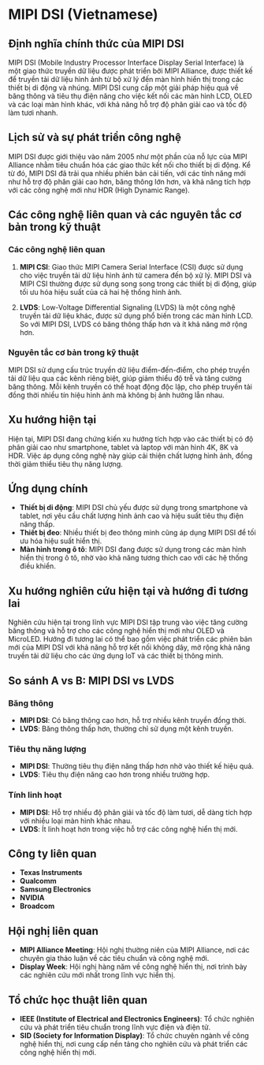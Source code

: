 # MIPI DSI (Vietnamese)

## Định nghĩa chính thức của MIPI DSI

MIPI DSI (Mobile Industry Processor Interface Display Serial Interface) là một giao thức truyền dữ liệu được phát triển bởi MIPI Alliance, được thiết kế để truyền tải dữ liệu hình ảnh từ bộ xử lý đến màn hình hiển thị trong các thiết bị di động và nhúng. MIPI DSI cung cấp một giải pháp hiệu quả về băng thông và tiêu thụ điện năng cho việc kết nối các màn hình LCD, OLED và các loại màn hình khác, với khả năng hỗ trợ độ phân giải cao và tốc độ làm tươi nhanh.

## Lịch sử và sự phát triển công nghệ

MIPI DSI được giới thiệu vào năm 2005 như một phần của nỗ lực của MIPI Alliance nhằm tiêu chuẩn hóa các giao thức kết nối cho thiết bị di động. Kể từ đó, MIPI DSI đã trải qua nhiều phiên bản cải tiến, với các tính năng mới như hỗ trợ độ phân giải cao hơn, băng thông lớn hơn, và khả năng tích hợp với các công nghệ mới như HDR (High Dynamic Range).

## Các công nghệ liên quan và các nguyên tắc cơ bản trong kỹ thuật

### Các công nghệ liên quan

1. **MIPI CSI**: Giao thức MIPI Camera Serial Interface (CSI) được sử dụng cho việc truyền tải dữ liệu hình ảnh từ camera đến bộ xử lý. MIPI DSI và MIPI CSI thường được sử dụng song song trong các thiết bị di động, giúp tối ưu hóa hiệu suất của cả hai hệ thống hình ảnh.

2. **LVDS**: Low-Voltage Differential Signaling (LVDS) là một công nghệ truyền tải dữ liệu khác, được sử dụng phổ biến trong các màn hình LCD. So với MIPI DSI, LVDS có băng thông thấp hơn và ít khả năng mở rộng hơn.

### Nguyên tắc cơ bản trong kỹ thuật

MIPI DSI sử dụng cấu trúc truyền dữ liệu điểm-đến-điểm, cho phép truyền tải dữ liệu qua các kênh riêng biệt, giúp giảm thiểu độ trễ và tăng cường băng thông. Mỗi kênh truyền có thể hoạt động độc lập, cho phép truyền tải đồng thời nhiều tín hiệu hình ảnh mà không bị ảnh hưởng lẫn nhau.

## Xu hướng hiện tại

Hiện tại, MIPI DSI đang chứng kiến xu hướng tích hợp vào các thiết bị có độ phân giải cao như smartphone, tablet và laptop với màn hình 4K, 8K và HDR. Việc áp dụng công nghệ này giúp cải thiện chất lượng hình ảnh, đồng thời giảm thiểu tiêu thụ năng lượng.

## Ứng dụng chính

- **Thiết bị di động**: MIPI DSI chủ yếu được sử dụng trong smartphone và tablet, nơi yêu cầu chất lượng hình ảnh cao và hiệu suất tiêu thụ điện năng thấp.
- **Thiết bị đeo**: Nhiều thiết bị đeo thông minh cũng áp dụng MIPI DSI để tối ưu hóa hiệu suất hiển thị.
- **Màn hình trong ô tô**: MIPI DSI đang được sử dụng trong các màn hình hiển thị trong ô tô, nhờ vào khả năng tương thích cao với các hệ thống điều khiển.

## Xu hướng nghiên cứu hiện tại và hướng đi tương lai

Nghiên cứu hiện tại trong lĩnh vực MIPI DSI tập trung vào việc tăng cường băng thông và hỗ trợ cho các công nghệ hiển thị mới như OLED và MicroLED. Hướng đi tương lai có thể bao gồm việc phát triển các phiên bản mới của MIPI DSI với khả năng hỗ trợ kết nối không dây, mở rộng khả năng truyền tải dữ liệu cho các ứng dụng IoT và các thiết bị thông minh.

## So sánh A vs B: MIPI DSI vs LVDS

### Băng thông

- **MIPI DSI**: Có băng thông cao hơn, hỗ trợ nhiều kênh truyền đồng thời.
- **LVDS**: Băng thông thấp hơn, thường chỉ sử dụng một kênh truyền.

### Tiêu thụ năng lượng

- **MIPI DSI**: Thường tiêu thụ điện năng thấp hơn nhờ vào thiết kế hiệu quả.
- **LVDS**: Tiêu thụ điện năng cao hơn trong nhiều trường hợp.

### Tính linh hoạt

- **MIPI DSI**: Hỗ trợ nhiều độ phân giải và tốc độ làm tươi, dễ dàng tích hợp với nhiều loại màn hình khác nhau.
- **LVDS**: Ít linh hoạt hơn trong việc hỗ trợ các công nghệ hiển thị mới.

## Công ty liên quan

- **Texas Instruments**
- **Qualcomm**
- **Samsung Electronics**
- **NVIDIA**
- **Broadcom**

## Hội nghị liên quan

- **MIPI Alliance Meeting**: Hội nghị thường niên của MIPI Alliance, nơi các chuyên gia thảo luận về các tiêu chuẩn và công nghệ mới.
- **Display Week**: Hội nghị hàng năm về công nghệ hiển thị, nơi trình bày các nghiên cứu mới nhất trong lĩnh vực hiển thị.

## Tổ chức học thuật liên quan

- **IEEE (Institute of Electrical and Electronics Engineers)**: Tổ chức nghiên cứu và phát triển tiêu chuẩn trong lĩnh vực điện và điện tử.
- **SID (Society for Information Display)**: Tổ chức chuyên ngành về công nghệ hiển thị, nơi cung cấp nền tảng cho nghiên cứu và phát triển các công nghệ hiển thị mới.